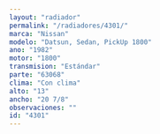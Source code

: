 ```yaml
---
layout: "radiador"
permalink: "/radiadores/4301/"
marca: "Nissan"
modelo: "Datsun, Sedan, PickUp 1800"
ano: "1982"
motor: "1800"
transmision: "Estándar"
parte: "63068"
clima: "Con clima"
alto: "13"
ancho: "20 7/8"
observaciones: ""
id: "4301"
---
```


